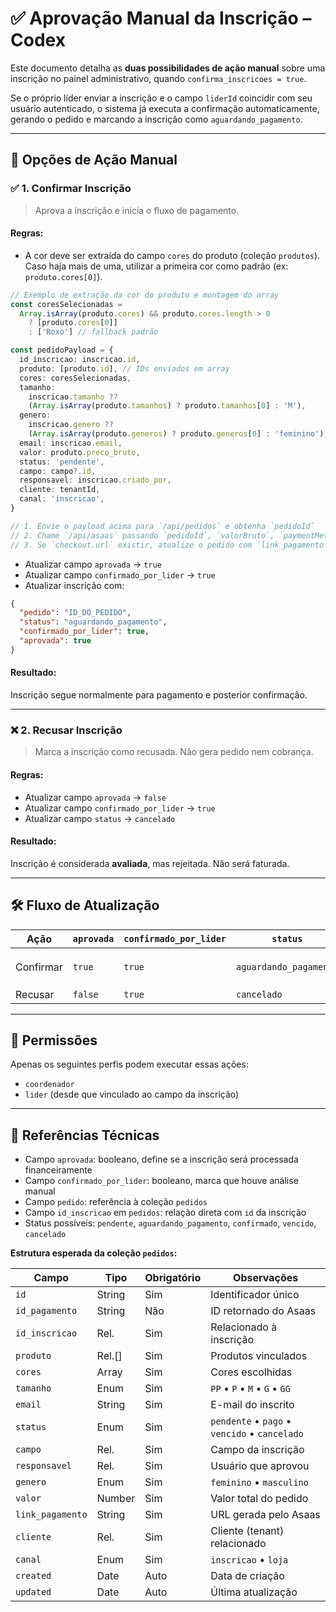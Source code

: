 # ✅ Aprovação Manual da Inscrição – Codex

Este documento detalha as **duas possibilidades de ação manual** sobre uma inscrição no painel administrativo, quando `confirma_inscricoes = true`.

Se o próprio líder enviar a inscrição e o campo `liderId` coincidir com seu usuário autenticado, o sistema já executa a confirmação automaticamente, gerando o pedido e marcando a inscrição como `aguardando_pagamento`.

---

## 📌 Opções de Ação Manual

### ✅ 1. Confirmar Inscrição

> Aprova a inscrição e inicia o fluxo de pagamento.

#### Regras:

- A cor deve ser extraída do campo `cores` do produto (coleção `produtos`). Caso haja mais de uma, utilizar a primeira cor como padrão (ex: `produto.cores[0]`).

```ts
// Exemplo de extração da cor do produto e montagem do array
const coresSelecionadas =
  Array.isArray(produto.cores) && produto.cores.length > 0
    ? [produto.cores[0]]
    : ['Roxo'] // fallback padrão

const pedidoPayload = {
  id_inscricao: inscricao.id,
  produto: [produto.id], // IDs enviados em array
  cores: coresSelecionadas,
  tamanho:
    inscricao.tamanho ??
    (Array.isArray(produto.tamanhos) ? produto.tamanhos[0] : 'M'),
  genero:
    inscricao.genero ??
    (Array.isArray(produto.generos) ? produto.generos[0] : 'feminino'),
  email: inscricao.email,
  valor: produto.preco_bruto,
  status: 'pendente',
  campo: campo?.id,
  responsavel: inscricao.criado_por,
  cliente: tenantId,
  canal: 'inscricao',
}

// 1. Envie o payload acima para `/api/pedidos` e obtenha `pedidoId`
// 2. Chame `/api/asaas` passando `pedidoId`, `valorBruto`, `paymentMethod` e `installments`
// 3. Se `checkout.url` existir, atualize o pedido com `link_pagamento` e prossiga
```

- Atualizar campo `aprovada` → `true`
- Atualizar campo `confirmado_por_lider` → `true`
- Atualizar inscrição com:

```json
{
  "pedido": "ID_DO_PEDIDO",
  "status": "aguardando_pagamento",
  "confirmado_por_lider": true,
  "aprovada": true
}
```

#### Resultado:

Inscrição segue normalmente para pagamento e posterior confirmação.

---

### ❌ 2. Recusar Inscrição

> Marca a inscrição como recusada. Não gera pedido nem cobrança.

#### Regras:

- Atualizar campo `aprovada` → `false`
- Atualizar campo `confirmado_por_lider` → `true`
- Atualizar campo `status` → `cancelado`

#### Resultado:

Inscrição é considerada **avaliada**, mas rejeitada. Não será faturada.

---

## 🛠️ Fluxo de Atualização

| Ação      | `aprovada` | `confirmado_por_lider` | `status`               | Pedido                            |
| --------- | ---------- | ---------------------- | ---------------------- | --------------------------------- |
| Confirmar | `true`     | `true`                 | `aguardando_pagamento` | Criado via API com `id_inscricao` |
| Recusar   | `false`    | `true`                 | `cancelado`            | —                                 |

---

## 🔐 Permissões

Apenas os seguintes perfis podem executar essas ações:

- `coordenador`
- `lider` (desde que vinculado ao campo da inscrição)

---

## 📎 Referências Técnicas

- Campo `aprovada`: booleano, define se a inscrição será processada financeiramente
- Campo `confirmado_por_lider`: booleano, marca que houve análise manual
- Campo `pedido`: referência à coleção `pedidos`
- Campo `id_inscricao` em `pedidos`: relação direta com `id` da inscrição
- Status possíveis: `pendente`, `aguardando_pagamento`, `confirmado`, `vencido`, `cancelado`

**Estrutura esperada da coleção `pedidos`:**

| Campo            | Tipo   | Obrigatório | Observações                                   |
| ---------------- | ------ | ----------- | --------------------------------------------- |
| `id`             | String | Sim         | Identificador único                           |
| `id_pagamento`   | String | Não         | ID retornado do Asaas                         |
| `id_inscricao`   | Rel.   | Sim         | Relacionado à inscrição                       |
| `produto`        | Rel.[] | Sim         | Produtos vinculados                           |
| `cores`          | Array  | Sim         | Cores escolhidas                              |
| `tamanho`        | Enum   | Sim         | `PP` • `P` • `M` • `G` • `GG`                 |
| `email`          | String | Sim         | E-mail do inscrito                            |
| `status`         | Enum   | Sim         | `pendente` • `pago` • `vencido` • `cancelado` |
| `campo`          | Rel.   | Sim         | Campo da inscrição                            |
| `responsavel`    | Rel.   | Sim         | Usuário que aprovou                           |
| `genero`         | Enum   | Sim         | `feminino` • `masculino`                      |
| `valor`          | Number | Sim         | Valor total do pedido                         |
| `link_pagamento` | String | Sim         | URL gerada pelo Asaas                         |
| `cliente`        | Rel.   | Sim         | Cliente (tenant) relacionado                  |
| `canal`          | Enum   | Sim         | `inscricao` • `loja`                          |
| `created`        | Date   | Auto        | Data de criação                               |
| `updated`        | Date   | Auto        | Última atualização                            |
